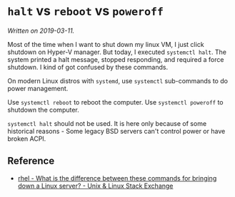 # `halt` vs `reboot` vs `poweroff`

_Written on 2019-03-11._

Most of the time when I want to shut down my linux VM, I just click shutdown on Hyper-V manager. But today, I executed `systemctl halt`. The system printed a halt message, stopped responding, and required a force shutdown. I kind of got confused by these commands.

On modern Linux distros with `systemd`, use `systemctl` sub-commands to do power management.

Use `systemctl reboot` to reboot the computer. Use `systemctl poweroff` to shutdown the computer.

`systemctl halt` should not be used. It is here only because of some historical reasons - Some legacy BSD servers can't control power or have broken ACPI.

## Reference
* [rhel - What is the difference between these commands for bringing down a Linux server? - Unix & Linux Stack Exchange](https://unix.stackexchange.com/questions/195898/what-is-the-difference-between-these-commands-for-bringing-down-a-linux-server/196014#196014)